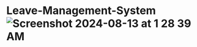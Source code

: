   # Leave-Management-System![Screenshot 2024-08-13 at 1 28 39 AM](https://github.com/user-attachments/assets/d88e911e-0028-4599-9b20-792ed0509122)
